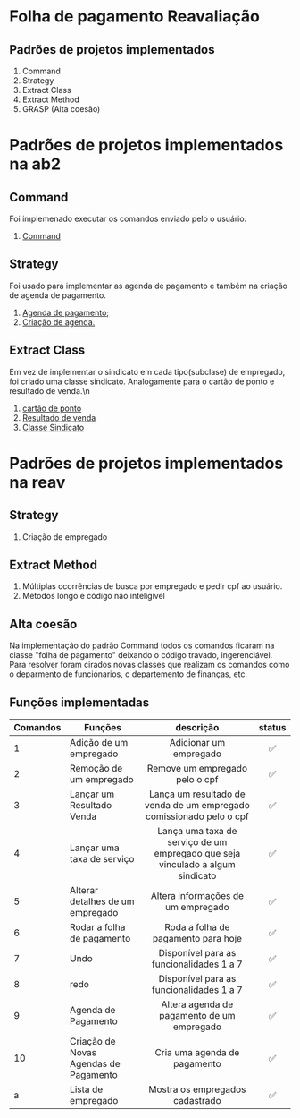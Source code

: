 # Folha de pagamento  Reavaliação 


## Padrões de projetos implementados 

1. Command
2. Strategy
3. Extract Class
4. Extract Method
5. GRASP (Alta coesão)


# Padrões de projetos implementados na ab2

## Command
Foi implemenado executar os comandos enviado pelo o usuário.
1. [Command](https://github.com/mtbrazilll/FolhaDePagamentoRefotorado/blob/main/comandos/comandos/Invoker.java)

## Strategy
Foi usado para implementar as agenda de pagamento e também na criação de agenda de pagamento.
1. [Agenda de pagamento;](https://github.com/mtbrazilll/FolhaDePagamentoRefotorado/blob/main/AgendaPagamento/Agenda/AgendaDePagamento.java)
2. [Criação de agenda.](https://github.com/mtbrazilll/FolhaDePagamentoRefotorado/blob/main/AgendaPagamento/Agenda/AjudaCriarAgenda.java)

## Extract Class
Em vez de implementar o sindicato em cada tipo(subclase) de empregado, foi criado uma classe sindicato. Analogamente para o cartão de ponto e resultado de venda.\n
1. [cartão de ponto](https://github.com/mtbrazilll/FolhaDePagamentoRefatorado/blob/main/cartaoDePonto/cartaoDePonto/CartaoDePonto.java)
2. [Resultado de venda](https://github.com/mtbrazilll/FolhaDePagamentoRefatorado/blob/main/ResultadoDeVenda/ResultadoDeVenda/ResultadoDeVenda.java)
3. [Classe Sindicato](https://github.com/mtbrazilll/FolhaDePagamentoRefatorado/blob/main/sindicato/sindicato/Sindicato.java)

# Padrões de projetos implementados na reav

## Strategy
1. Criação de empregado

## Extract Method
1. Múltiplas ocorrências de busca por empregado e pedir cpf ao usuário.
2. Métodos longo e código não inteligível  

## Alta coesão
Na implementação do padrão Command todos os comandos ficaram na classe "folha de pagamento" deixando o código travado, ingerenciável. Para resolver
foram cirados novas classes que realizam os comandos como o deparmento de funciónarios, o departemento de finanças, etc. 



## Funções implementadas

Comandos   |  Funções  | descrição | status |  
--------- | --------- | :------: | :------:
1 | Adição de um empregado     | Adicionar um empregado |:white_check_mark:
2 | Remoção de um empregado    | Remove um empregado pelo o cpf |:white_check_mark:
3 | Lançar um Resultado Venda    | Lança um resultado de venda de um empregado comissionado pelo o cpf| :white_check_mark:
4 | Lançar uma taxa de serviço  | Lança uma taxa de serviço de um empregado que seja vinculado a algum sindicato| :white_check_mark:
5 | Alterar detalhes de um empregado | Altera informações de um empregado|:white_check_mark:
6 | Rodar a folha de pagamento  | Roda a folha de pagamento para hoje |:white_check_mark:
7 | Undo | Disponível para as funcionalidades 1 a 7| :white_check_mark:
8 | redo | Disponível para as funcionalidades 1 a 7 | :white_check_mark:
9 | Agenda de Pagamento | Altera agenda de pagamento de um empregado|:white_check_mark:
10 | Criação de Novas Agendas de Pagamento | Cria uma agenda de pagamento|:white_check_mark:
a | Lista de empregado | Mostra os empregados cadastrado | :white_check_mark:

